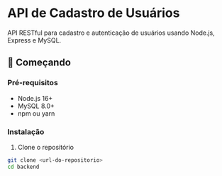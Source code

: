 # API de Cadastro de Usuários

API RESTful para cadastro e autenticação de usuários usando Node.js, Express e MySQL.

## 🚀 Começando

### Pré-requisitos
- Node.js 16+
- MySQL 8.0+
- npm ou yarn

### Instalação

1. Clone o repositório
```bash
git clone <url-do-repositorio>
cd backend